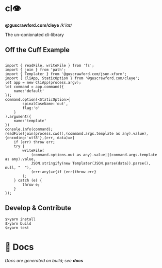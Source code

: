 # cl👁

**@guscrawford.com/cleye** */k'laɪ/*

The un-opnionated cli-library

## Off the Cuff Example

```

import { readFile, writeFile } from 'fs';
import { join } from 'path';
import { Templater } from '@guscrawford.com/json-xform';
import { CliApp, StaticOption } from '@guscrawford.com/cleye';
let app = new CliApp(process.argv);
let command = app.command({
    name:'default'
});
command.option(<StaticOption>{
        spinalCaseName:'out',
        flag:'o'
    }
).argument({
    name:'template'
})
console.info(command);
readFile(join(process.cwd(),(command.args.template as any).value),{encoding:'utf8'},(err, data)=>{
    if (err) throw err;
    try {
        writeFile(
            (command.options.out as any).value||(command.args.template as any).value, 
            JSON.stringify(new Templater(JSON.parse(data)).parse(), null, "  "),
            (err:any)=>{if (err)throw err}
        );
    } catch (e) {
        throw e;
    }
});
```
## Develop & Contribute

```
$>yarn install
$>yarn build
$>yarn test
```

# 📃 Docs

*Docs are generated on build; see **docs***